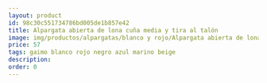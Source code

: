 ```yaml
---
layout: product
id: 98c30c551734786bd005de1b857e42
title: Alpargata abierta de lona cuña media y tira al talón
image: img/productos/alpargatas/blanco y rojo/Alpargata abierta de lona cuña media y tira al talón=57=gaimo blanco rojo negro azul marino beige.webp
price: 57
tags: gaimo blanco rojo negro azul marino beige
description: 
order: 0
---
```

